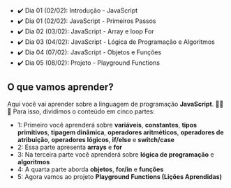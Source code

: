 - :heavy_check_mark: Dia 01 (02/02): Introdução - JavaScript
- :heavy_check_mark: Dia 01 (02/02): JavaScript - Primeiros Passos
- :heavy_check_mark: Dia 02 (03/02): JavaScript - Array e loop For
- :heavy_check_mark: Dia 03 (04/02): JavaScript - Lógica de Programação e Algoritmos
- :heavy_check_mark: Dia 04 (07/02): JavaScript - Objetos e Funções
- :heavy_check_mark: Dia 05 (08/02): Projeto - Playground Functions

## O que vamos aprender?

Aqui você vai aprender sobre a linguagem de programação **JavaScript**. 🚀🚀🚀
Para isso, dividimos o conteúdo em cinco partes:

- 1: Primeiro você aprenderá sobre **variáveis**, **constantes**, **tipos primitivos**, **tipagem dinâmica**, **operadores aritméticos**, **operadores de atribuição**, **operadores lógicos**, **if/else** e **switch/case**
- 2: Essa parte apresenta **arrays** e **for**
- 3: Na terceira parte você aprenderá sobre **lógica de programação** e **algoritmos**
- 4: A quarta parte aborda **objetos**, **for/in** e **funções**
- 5: Agora vamos ao projeto **Playground Functions (Lições Aprendidas)**